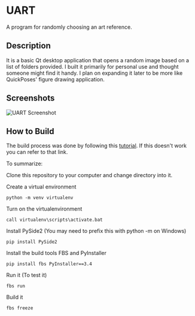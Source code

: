 # UART
A program for randomly choosing an art reference.

## Description
It is a basic Qt desktop application that opens a random image based on a list of folders provided. 
I built it primarily for personal use and thought someone might find it handy. I plan on expanding it later to be more like QuickPoses' figure drawing application. 


## Screenshots 

![UART Screenshot](https://i.imgur.com/POPBmUj.png "")

## How to Build 
The build process was done by following this [tutorial](https://build-system.fman.io/python-qt-tutorial). If this doesn't work you can 
refer to that link. 

To summarize:

Clone this repository to your computer and change directory into it.

Create a virtual environment
``` console
python -m venv virtualenv
```
Turn on the virtualenvironment
``` console
call virtualenv\scripts\activate.bat
```
Install PySide2 (You may need to prefix this with python -m on Windows)
``` console
pip install PySide2
```

Install the build tools FBS and PyInstaller
``` console
pip install fbs PyInstaller==3.4
```

Run it (To test it)
``` console
fbs run
```

Build it
``` console
fbs freeze 
```












